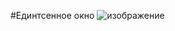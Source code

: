 #Единтсенное окно
![изображение](https://user-images.githubusercontent.com/91774585/212557623-242df74e-499c-4067-94b9-55f3a5d1b0a2.png)
